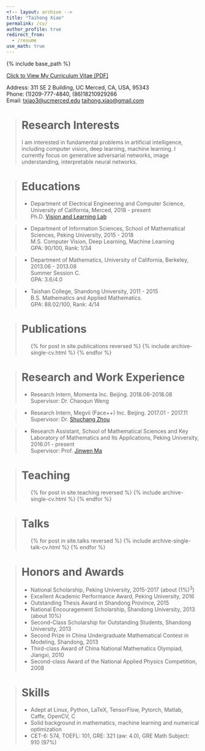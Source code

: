 ```yaml
---
<!-- layout: archive -->
title: "Taihong Xiao"
permalink: /cv/
author_profile: true
redirect_from:
  - /resume
use_math: true
---
```


{% include base_path %}

[Click to View My Curriculum Vitae [PDF]](https://prinsphield.github.io/CV/cv.pdf)

Address: 311 SE 2 Building, UC Merced, CA, USA, 95343<br>
Phone: (1)209-777-4840, (86)18210929266<br>
Email: [txiao3@ucmerced.edu](mailto:txiao3@ucmerced.edu)  [taihong.xiao@gmail.com](mailto:taihong.xiao@gmail.com)<br>

> Research Interests
> ======
> I am interested in fundamental problems in artificial intelligence, including computer vision,
> deep learning, machine learning.
> I currently focus on generative adversarial networks, image understanding, interpretable
> neural networks.

> Educations
> ======
> * Department of Electrical Engineering and Computer Science, University of California, Merced, 2018 - present<br>
> Ph.D. [Vision and Learning Lab](http://vllab.ucmerced.edu)

> * Department of Information Sciences, School of Mathematical Sciences, Peking University, 2015 - 2018<br>
> M.S. Computer Vision, Deep Learning, Machine Learning<br>
> GPA: 90/100, Rank: 1/34

> * Department of Mathematics, University of California, Berkeley, 2013.06 - 2013.08<br>
> Summer Session C.<br>
> GPA: 3.6/4.0

> * Taishan College, Shandong University, 2011 - 2015<br>
> B.S. Mathematics and Applied Mathematics.<br>
> GPA: 88.02/100, Rank: 4/14

> Publications
> ======
>   <ul>{% for post in site.publications reversed %}
>     {% include archive-single-cv.html %}
>   {% endfor %}</ul>

> Research and Work Experience
> ======
> * Research Intern, Momenta Inc. Beijing. 2018.06-2018.08<br>
> Supervisor: Dr. Chaoqun Weng

> * Research Intern, Megvii (Face++) Inc. Beijing. 2017.01 - 2017.11<br>
> Supervisor: Dr. [Shuchang Zhou](http://zsc.github.io/)

> * Research Assistant, School of Mathematical Sciences and Key Laboratory of Mathematics and Its Applications, Peking University, 2016.01 - present<br>
> Supervisor: Prof. [Jinwen Ma](http://www.math.pku.edu.cn/is/~jwma/)

> Teaching
> ======
>   <ul>{% for post in site.teaching reversed %}
>     {% include archive-single-cv.html %}
>   {% endfor %}</ul>

> Talks
> ======
>   <ul>{% for post in site.talks reversed %}
>     {% include archive-single-talk-cv.html %}
>   {% endfor %}</ul>

> Honors and Awards
> ======
> * National Scholarship, Peking University, 2015-2017 (about $(1\%)^3$)
> * Excellent Academic Performance Award, Peking University, 2016
> * Outstanding Thesis Award in Shandong Province, 2015
> * National Encouragement Scholarship, Shandong University, 2013 (about 10%)
> * Second-Class Scholarship for Outstanding Students, Shandong University, 2013
> * Second Prize in China Undergraduate Mathematical Contest in Modeling, Shandong, 2013
> * Third-class Award of China National Mathematics Olympiad, Jiangxi, 2010
> * Second-class Award of the National Applied Physics Competition, 2008

> Skills
> ======
> * Adept at Linux, Python, LaTeX, TensorFlow, Pytorch, Matlab, Caffe, OpenCV, C
> * Solid background in mathematics, machine learning and numerical optimization
> * CET-6: 574, TOEFL: 101, GRE: 321 (aw: 4.0), GRE Math Subject: 910 (97%)

